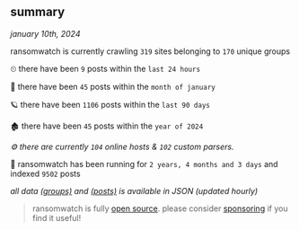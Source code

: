 
## summary
_january 10th, 2024_

ransomwatch is currently crawling `319` sites belonging to `170` unique groups

⏲ there have been `9` posts within the `last 24 hours`

🦈 there have been `45` posts within the `month of january`

🪐 there have been `1106` posts within the `last 90 days`

🏚 there have been `45` posts within the `year of 2024`

_⚙️ there are currently `104` online hosts & `102` custom parsers._

🦕 ransomwatch has been running for `2 years, 4 months and 3 days` and indexed `9502` posts

_all data  [(groups)](http://ransomwhat.telemetry.ltd/groups) and [(posts)](http://ransomwhat.telemetry.ltd/posts) is available in JSON (updated hourly)_

> ransomwatch is fully [open source](https://github.com/joshhighet/ransomwatch#ransomwatch--). please consider [sponsoring](https://github.com/sponsors/joshhighet) if you find it useful!
